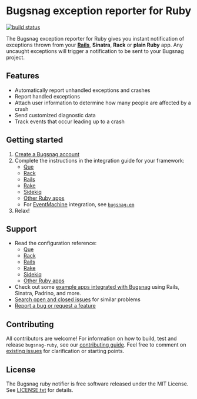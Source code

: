 # Bugsnag exception reporter for Ruby
[![build status](https://travis-ci.org/bugsnag/bugsnag-ruby.svg?branch=master)](https://travis-ci.org/bugsnag/bugsnag-ruby)


The Bugsnag exception reporter for Ruby gives you instant notification of exceptions thrown from your **[Rails](https://www.bugsnag.com/platforms/rails)**, **Sinatra**, **Rack** or **plain Ruby** app. Any uncaught exceptions will trigger a notification to be sent to your Bugsnag project.

## Features

* Automatically report unhandled exceptions and crashes
* Report handled exceptions
* Attach user information to determine how many people are affected by a crash
* Send customized diagnostic data
* Track events that occur leading up to a crash

## Getting started

1. [Create a Bugsnag account](https://www.bugsnag.com)
2. Complete the instructions in the integration guide for your framework:
    * [Que](https://docs.bugsnag.com/platforms/ruby/que)
    * [Rack](https://docs.bugsnag.com/platforms/ruby/rack)
    * [Rails](https://docs.bugsnag.com/platforms/ruby/rails)
    * [Rake](https://docs.bugsnag.com/platforms/ruby/rake)
    * [Sidekiq](https://docs.bugsnag.com/platforms/ruby/sidekiq)
    * [Other Ruby apps](https://docs.bugsnag.com/platforms/ruby/other)
    * For [EventMachine](https://rubyeventmachine.com) integration, see [`bugsnag-em`](https://github.com/bugsnag/bugsnag-em)
3. Relax!

## Support

* Read the configuration reference:
    * [Que](https://docs.bugsnag.com/platforms/ruby/que/configuration-options)
    * [Rack](https://docs.bugsnag.com/platforms/ruby/rack/configuration-options)
    * [Rails](https://docs.bugsnag.com/platforms/ruby/rails/configuration-options)
    * [Rake](https://docs.bugsnag.com/platforms/ruby/rake/configuration-options)
    * [Sidekiq](https://docs.bugsnag.com/platforms/ruby/sidekiq/configuration-options)
    * [Other Ruby apps](https://docs.bugsnag.com/platforms/ruby/other/configuration-options)
* Check out some [example apps integrated with Bugsnag](https://github.com/bugsnag/bugsnag-example-apps/tree/master/apps/ruby) using Rails, Sinatra, Padrino, and more.
* [Search open and closed issues](https://github.com/bugsnag/bugsnag-ruby/issues?utf8=✓&q=is%3Aissue) for similar problems
* [Report a bug or request a feature](https://github.com/bugsnag/bugsnag-ruby/issues/new)

## Contributing

All contributors are welcome! For information on how to build, test and release `bugsnag-ruby`, see our [contributing guide](https://github.com/bugsnag/bugsnag-ruby/blob/master/CONTRIBUTING.md). Feel free to comment on [existing issues](https://github.com/bugsnag/bugsnag-ruby/issues) for clarification or starting points.

## License

The Bugsnag ruby notifier is free software released under the MIT License. See [LICENSE.txt](LICENSE.txt) for details.
